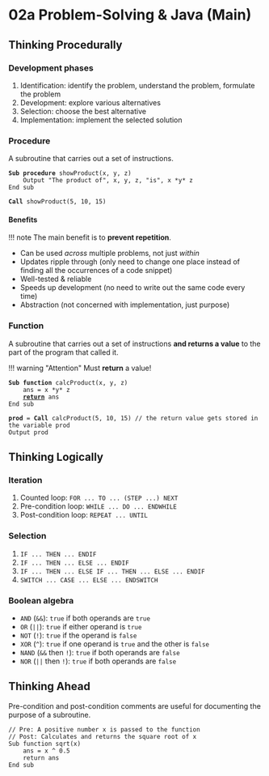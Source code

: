 # 02a Problem-Solving & Java (Main)

## Thinking Procedurally

### Development phases

1. Identification: identify the problem, understand the problem, formulate the problem
2. Development: explore various alternatives
3. Selection: choose the best alternative
4. Implementation: implement the selected solution

### Procedure

A subroutine that carries out a set of instructions.

<pre><code><b>Sub procedure</b> showProduct(x, y, z)
    Output "The product of", x, y, z, "is", x *y* z
End sub

<b>Call</b> showProduct(5, 10, 15)
</code></pre>

#### Benefits

!!! note
    The main benefit is to **prevent repetition**.

- Can be used *across* multiple problems, not just *within*
- Updates ripple through (only need to change one place instead of finding all the occurrences of a code snippet)
- Well-tested & reliable
- Speeds up development (no need to write out the same code every time)
- Abstraction (not concerned with implementation, just purpose)

### Function

A subroutine that carries out a set of instructions **and returns a value** to the part of the program that called it.

!!! warning "Attention"
    Must **return** a value!

<pre><code><b>Sub function</b> calcProduct(x, y, z)
    ans = x *y* z
    <b><u>return</u></b> ans
End sub

<b>prod</b> = <b>Call</b> calcProduct(5, 10, 15) // the return value gets stored in the variable prod
Output prod
</code></pre>

## Thinking Logically

### Iteration

1. Counted loop: `FOR ... TO ... (STEP ...) NEXT`
2. Pre-condition loop: `WHILE ... DO ... ENDWHILE`
3. Post-condition loop: `REPEAT ... UNTIL`

### Selection

1. `IF ... THEN ... ENDIF`
2. `IF ... THEN ... ELSE ... ENDIF`
3. `IF ... THEN ... ELSE IF ... THEN ... ELSE ... ENDIF`
4. `SWITCH ... CASE ... ELSE ... ENDSWITCH`

### Boolean algebra

- `AND` (`&&`): `true` if both operands are `true`
- `OR` (`||`): `true` if either operand is `true`
- `NOT` (`!`): `true` if the operand is `false`
- `XOR` (`^`): `true` if one operand is `true` and the other is `false`
- `NAND` (`&&` then `!`): `true` if both operands are `false`
- `NOR` (`||` then `!`): `true` if both operands are `false`

## Thinking Ahead

Pre-condition and post-condition comments are useful for documenting the purpose of a subroutine.

```pseudocode
// Pre: A positive number x is passed to the function
// Post: Calculates and returns the square root of x
Sub function sqrt(x)
    ans = x ^ 0.5
    return ans
End sub
```
